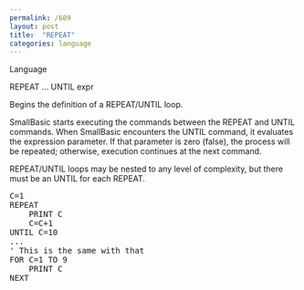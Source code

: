```yaml
---
permalink: /689
layout: post
title:  "REPEAT"
categories: language
---
```

Language

REPEAT ... UNTIL expr

Begins the definition of a REPEAT/UNTIL loop.


<p>SmallBasic starts executing the commands between the REPEAT and UNTIL commands. When SmallBasic encounters the UNTIL command, it evaluates the expression parameter. If that parameter is zero (false), the process will be repeated; otherwise, execution continues at the next command.
<p>REPEAT/UNTIL loops may be nested to any level of complexity, but there must be an UNTIL for each REPEAT.
<pre>C=1
REPEAT
    PRINT C
    C=C+1
UNTIL C=10
...
' This is the same with that
FOR C=1 TO 9
    PRINT C
NEXT

